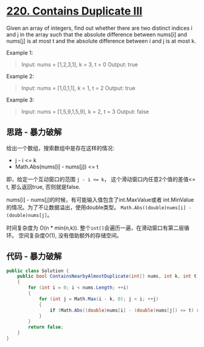 # [220. Contains Duplicate III](https://leetcode-cn.com/problems/contains-duplicate-iii/)

Given an array of integers, find out whether there are two distinct indices i and j in the array such that the absolute difference between nums[i] and nums[j] is at most t and the absolute difference between i and j is at most k.

Example 1:

> Input: nums = [1,2,3,1], k = 3, t = 0
> Output: true

Example 2:

> Input: nums = [1,0,1,1], k = 1, t = 2
> Output: true

Example 3:

> Input: nums = [1,5,9,1,5,9], k = 2, t = 3
> Output: false

## 思路 - 暴力破解

给出一个数组，搜索数组中是存在这样的情况:

* j - i <= k
* Math.Abs(nums[i] - nums[j]) <= t

即，给定一个互动窗口的范围 `j - i <= k`， 这个滑动窗口内任意2个值的差值<= t, 那么返回true, 否则就是false.

nums[i] - nums[j]的时候，有可能输入值包含了int.MaxValue或者 int.MinValue的情况。为了不让数据溢出，使用double类型。 `Math.Abs((double)nums[i] - (double)nums[j]`。

时间复杂度为 O(n * min(n,k)). 整个`int[]`会遍历一遍，在滑动窗口有第二层循环。
空间复杂度O(1), 没有借助额外的存储空间。

## 代码 - 暴力破解

```csharp
public class Solution {
    public bool ContainsNearbyAlmostDuplicate(int[] nums, int k, int t)
    {
        for (int i = 0; i < nums.Length; ++i)
        {
            for (int j = Math.Max(i - k, 0); j < i; ++j)
            {
                if (Math.Abs((double)nums[i] - (double)nums[j]) <= t) return true;
            }
        }
        return false;
    }
}
```

